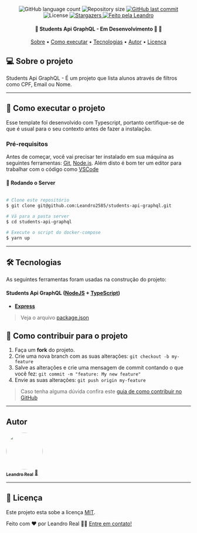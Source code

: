 <p align="center">
  <img alt="GitHub language count" src="https://img.shields.io/github/languages/count/Leandro2585/students-api-graphql?color=%2304D361">

  <img alt="Repository size" src="https://img.shields.io/github/repo-size/Leandro2585/students-api-graphql">

  <a href="https://github.com/Leandro2585/students-api-graphql/commits/master">
    <img alt="GitHub last commit" src="https://img.shields.io/github/last-commit/Leandro2585/students-api-graphql">
  </a>

   <img alt="License" src="https://img.shields.io/badge/license-MIT-brightgreen">
   <a href="https://github.com/Leandro2585/students-api-graphql/stargazers">
    <img alt="Stargazers" src="https://img.shields.io/github/stars/Leandro2585/students-api-graphql?style=social">
  </a>

  <a href="https://github.com.br/Leandro2585">
    <img alt="Feito pela Leandro" src="https://img.shields.io/badge/feito%20por-Leandro-%237519C1">
  </a>

</p>

<h4 align="center">
	🚧  Students Api GraphQL - Em Desenvolvimento 🚀 🚧
</h4>

<p align="center">
 <a href="#-sobre-o-projeto">Sobre</a> •
 <a href="#-como-executar-o-projeto">Como executar</a> •
 <a href="#-tecnologias">Tecnologias</a> •
 <a href="#-autor">Autor</a> •
 <a href="#user-content--licença">Licença</a>
</p>


## 💻 Sobre o projeto

Students Api GraphQL - É um projeto que lista alunos através de filtros como CPF, Email ou Nome.

---

## 🚀 Como executar o projeto

Esse template foi desenvolvido com Typescript, portanto certifique-se de que é usual para o seu contexto antes de fazer a instalação.

### Pré-requisitos

Antes de começar, você vai precisar ter instalado em sua máquina as seguintes ferramentas:
[Git](https://git-scm.com), [Node.js](https://nodejs.org/en/).
Além disto é bom ter um editor para trabalhar com o código como [VSCode](https://code.visualstudio.com/)

#### 🎲 Rodando o Server

```bash

# Clone este repositório
$ git clone git@github.com:Leandro2585/students-api-graphql.git

# Vá para a pasta server
$ cd students-api-graphql

# Execute o script do docker-compose
$ yarn up
```

---

## 🛠 Tecnologias

As seguintes ferramentas foram usadas na construção do projeto:

#### [](https://github.com/Leandro2585/students-api-graphql)**Students Api GraphQL**  ([NodeJS](https://nodejs.org/en/)  +  [TypeScript](https://www.typescriptlang.org/))

-   **[Express](https://expressjs.com/)**

> Veja o arquivo  [package.json](https://github.com/Leandro2585/students-api-graphql/blob/master/package.json)

## 💪 Como contribuir para o projeto

1. Faça um **fork** do projeto.
2. Crie uma nova branch com as suas alterações: `git checkout -b my-feature`
3. Salve as alterações e crie uma mensagem de commit contando o que você fez: `git commit -m "feature: My new feature"`
4. Envie as suas alterações: `git push origin my-feature`
> Caso tenha alguma dúvida confira este [guia de como contribuir no GitHub](./CONTRIBUTING.md)

---

##  Autor

<a href="https://github.com/Leandro2585">
 <img style="border-radius: 50%" src="https://avatars.githubusercontent.com/u/49343139?v=4" width="100px;" alt=""/>
 <br />
 <sub><b>Leandro Real</b></sub></a> <a href="https://github.com/Leandro2585" title="Leandro">🚀</a>
 <br />

---

## 📝 Licença

Este projeto esta sobe a licença [MIT](https://spdx.org/licenses/CPL-3.0-or-later.html).

Feito com ❤️ por Leandro Real 👋🏽 [Entre em contato!](https://www.linkedin.com/in/leandro-r-434b811a5/)
